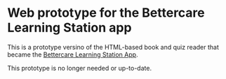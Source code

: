 # Web prototype for the Bettercare Learning Station app

This is a prototype versino of the HTML-based book and quiz reader that became the [Bettercare Learning Station App](https://github.com/electricbookworks/bettercare-learning-station-app). 

This prototype is no longer needed or up-to-date.

